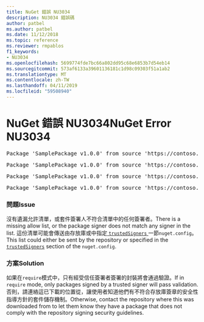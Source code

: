```yaml
---
title: NuGet 錯誤 NU3034
description: NU3034 錯誤碼
author: patbel
ms.author: patbel
ms.date: 11/12/2018
ms.topic: reference
ms.reviewer: rmpablos
f1_keywords:
- NU3034
ms.openlocfilehash: 5699774fde7bc66a802dd95c68e6853b7d54eb14
ms.sourcegitcommit: 573af6133a39601136181c1d98c09303f51a1ab2
ms.translationtype: MT
ms.contentlocale: zh-TW
ms.lasthandoff: 04/11/2019
ms.locfileid: "59508940"
---
```

# <a name="nuget-error-nu3034"></a><span data-ttu-id="bc5b6-103">NuGet 錯誤 NU3034</span><span class="sxs-lookup"><span data-stu-id="bc5b6-103">NuGet Error NU3034</span></span>

<pre>Package 'SamplePackage v1.0.0' from source 'https://contoso.com/index.json': signatureValidationMode is set to require, so packages are allowed only if signed by trusted signers; however, no trusted signers were specified.</pre>
<pre>Package 'SamplePackage v1.0.0' from source 'https://contoso.com/index.json': The package signature certificate fingerprint does not match any certificate fingerprint in the allow list.</pre>
<pre>Package 'SamplePackage v1.0.0' from source 'https://contoso.com/index.json': This repository indicated that all its packages are repository signed; however, it listed no signing certificates.</pre>
<pre>Package 'SamplePackage v1.0.0' from source 'https://contoso.com/index.json': This package was not repository signed with a certificate listed by this repository.</pre>

### <a name="issue"></a><span data-ttu-id="bc5b6-104">問題</span><span class="sxs-lookup"><span data-stu-id="bc5b6-104">Issue</span></span>

<span data-ttu-id="bc5b6-105">沒有遺漏允許清單，或套件簽署人不符合清單中的任何簽署者。</span><span class="sxs-lookup"><span data-stu-id="bc5b6-105">There is a missing allow list, or the package signer does not match any signer in the list.</span></span> <span data-ttu-id="bc5b6-106">這份清單可能會傳送由存放庫或中指定[ `trustedSigners` ](../nuget-config-file.md#trustedsigners-section)一節`nuget.config`。</span><span class="sxs-lookup"><span data-stu-id="bc5b6-106">This list could either be sent by the repository or specified in the [`trustedSigners`](../nuget-config-file.md#trustedsigners-section) section of the `nuget.config`.</span></span>

### <a name="solution"></a><span data-ttu-id="bc5b6-107">方案</span><span class="sxs-lookup"><span data-stu-id="bc5b6-107">Solution</span></span>

<span data-ttu-id="bc5b6-108">如果在`require`模式中，只有經受信任簽署者簽署的封裝將會通過驗證。</span><span class="sxs-lookup"><span data-stu-id="bc5b6-108">If in `require` mode, only packages signed by a trusted signer will pass validation.</span></span> <span data-ttu-id="bc5b6-109">否則，請連絡這已下載的位置從，讓使用者知道他們有不符合存放庫簽章的安全性指導方針的套件儲存機制。</span><span class="sxs-lookup"><span data-stu-id="bc5b6-109">Otherwise, contact the repository where this was downloaded from to let them know they have a package that does not comply with the repository signing security guidelines.</span></span>
